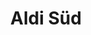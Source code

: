 ---
title: "Aldi Süd"
url: /offenbach-am-main/aldi-sued-sprendlinger-landstrasse/
shop: Supermarkt
---